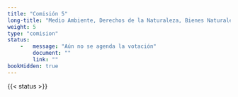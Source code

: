 ```yaml
---
title: "Comisión 5" 
long-title: "Medio Ambiente, Derechos de la Naturaleza, Bienes Naturales Comunes y Modelo Económico"
weight: 5
type: "comision"
status: 
    -   message: "Aún no se agenda la votación" 
        document: ""
        link: ""
bookHidden: true
---
```

{{< status >}}
